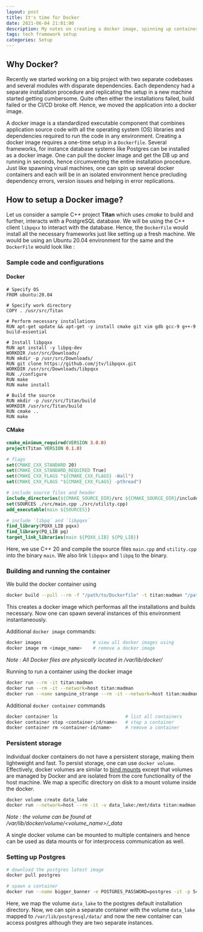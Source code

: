 ```yaml
---
layout: post
title: It's time for Docker
date: 2021-06-04 21:01:00
description: My notes on creating a docker image, spinning up containers and using docker volumes.
tags: tech framework setup
categories: Setup
---
```


## Why Docker?

Recently we started working on a big project with two separate codebases and several modules with disparate dependencies. Each dependency had a separate installation procedure and replicating the setup in a new machine started getting cumbersome. Quite often either the installations failed, build failed or the CI/CD broke off. Hence, we moved the application into a docker image.

A docker image is a standardized executable component that combines application source code with all the operating system (OS) libraries and dependencies required to run the code in any environment. Creating a docker image requires a one-time setup in a `Dockerfile`. Several frameworks, for instance database systems like Postgres can be installed as a docker image. One can pull the docker image and get the DB up and running in seconds, hence circumventing the entire installation procedure. Just like spawning virual machines, one can spin up several docker containers and each will be in an isolated environment hence precluding dependency errors, version issues and helping in error replications.

## How to setup a Docker image?

Let us consider a sample C++ project **Titan** which uses _cmake_ to build and further, interacts with a PostgreSQL database. We will be using the C++ client `libpqxx` to interact with the database. Hence, the `DockerFile` would install all the necessary frameworks just like setting up a fresh machine. We would be using an Ubuntu 20.04 environment for the same and the `DockerFile` would look like :

### Sample code and configurations

#### Docker

```docker
# Specify OS
FROM ubuntu:20.04

# Specify work directory
COPY . /usr/src/Titan

# Perform necessary installations
RUN apt-get update && apt-get -y install cmake git vim gdb gcc-9 g++-9 build-essential

# Install libpqxx
RUN apt install -y libpq-dev
WORKDIR /usr/src/Downloads/
RUN mkdir -p /usr/src/Downloads/
RUN git clone https://github.com/jtv/libpqxx.git
WORKDIR /usr/src/Downloads/libpqxx
RUN ./configure
RUN make
RUN make install

# Build the source
RUN mkdir -p /usr/src/Titan/build
WORKDIR /usr/src/Titan/build
RUN cmake ..
RUN make
```

#### CMake

```cmake
cmake_minimum_required(VERSION 3.0.0)
project(Titan VERSION 0.1.0)

# flags
set(CMAKE_CXX_STANDARD 20)
set(CMAKE_CXX_STANDARD_REQUIRED True)
set(CMAKE_CXX_FLAGS "${CMAKE_CXX_FLAGS} -Wall")
set(CMAKE_CXX_FLAGS "${CMAKE_CXX_FLAGS} -pthread")

# include source files and header
include_directories(${CMAKE_SOURCE_DIR}/src ${CMAKE_SOURCE_DIR}/include)
set(SOURCES ./src/main.cpp ./src/utility.cpp)
add_executable(main ${SOURCES})

# include `libpq` and `libpqxx`
find_library(PQXX_LIB pqxx)
find_library(PQ_LIB pq)
target_link_libraries(main ${PQXX_LIB} ${PQ_LIB})
```

Here, we use C++ 20 and compile the source files `main.cpp` and `utility.cpp` into the binary `main`. We also link `libpqxx` and `libpq` to the binary.

### Building and running the container

We build the docker container using

```bash
docker build --pull --rm -f "/path/to/Dockerfile" -t titan:madman "/path/to/Titan" 
```

This creates a docker image which performas all the installations and builds necessary. Now one can spawn several instances of this environment instantaneously.

Additional `docker image` commands:

```bash
docker images                   # view all docker images using
docker image rm <image_name>    # remove a docker image
```

*Note : All Docker files are physically located in /var/lib/docker/*

Running to run a container using the docker image

```bash
docker run --rm -it titan:madman                                            # spawn an interactive terminal along with the container
docker run --rm -it --network=host titan:madman                             # connect container to network
docker run --name sanguine_strange --rm -it --network=host titan:madman     # give a custom name to the container
```

Additional `docker container` commands

```bash
docker container ls                         # list all containers
docker container stop <container-id/name>   # stop a container
docker container rm <container-id/name>     # remove a container
```

### Persistent storage

Individual docker containers do not have a persistent storage, making them lightweight and fast. To persist storage, one can use `docker volume`. Effectively, docker volumes are similar to [bind mounts](https://docs.docker.com/storage/bind-mounts/) except that volumes are managed by Docker and are isolated from the core functionality of the host machine. We map a specific directory on disk to a mount volume inside the docker.

```bash
docker volume create data_lake
docker run --network=host --rm -it -v data_lake:/mnt/data titan:madman      # the volume will be mounted to /mnt/data inside the container
```

*Note : the volume can be found at /var/lib/docker/volume/\<volume_name\>/_data*

A single docker volume can be mounted to multiple containers and hence can be used as data mounts or for interprocess communication as well.

### Setting up Postgres

```bash
# download the postgres latest image
docker pull postgres

# spawn a container
docker run --name bigger_banner -e POSTGRES_PASSWORD=postgres -it -p 5432:5432 -v data_lake:/var/lib/postgresql/data/ postgres:latest
```

Here, we map the volume `data_lake` to the postgres default installation directory.
Now, we can spin a separate container with the volume `data_lake` mapped to `/var/lib/postgresql/data/` and now the new container can access postgres although they are two separate instances.
